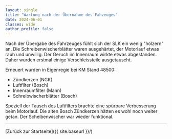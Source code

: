 ```yaml
---
layout: single
title: "Wartung nach der Übernahme des Fahzeuges"
date: 2024-06-01
classes: wide
author_profile: false
---
```


Nach der Übergabe des Fahrzeuges fühlt sich der SLK ein wenig "hölzern" an. Die Schreibenwischerblätter waren ausgehärtet, der Motorlauf etwas rauh und unwillig. Der Geruch im Innenraum wirkte etwas abgestanden. Daher wurden erstmal einige Verschleissteile ausgetauscht. 

Erneuert wurden in Eigenregie bei KM Stand 48500:

- Zündkerzen (NGK)
- Luftfilter (Bosch)
- Innenraumfilter (Mann)
- Schreibwischerblätter (Bosch)

Speziell der Tausch des Luftfilters brachte eine spürbare Verbesserung beim Motorlauf. Die alten Bosch Zündkerzen hätten es wohl noch weiter getan. Der Scheibenwischer war wieder funktional. 

---

[Zurück zur Startseite]({{ site.baseurl }}/)
